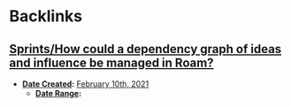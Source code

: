 
# Backlinks
## [Sprints/How could a dependency graph of ideas and influence be managed in Roam?](<Sprints/How could a dependency graph of ideas and influence be managed in Roam?.md>)
- **[Date Created](<Date Created.md>):** [February 10th, 2021](<February 10th, 2021.md>)
    - **[Date Range](<Date Range.md>):**

